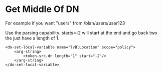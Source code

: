 # Get Middle Of DN

For example if you want "users" from /blah/users/user123

Use the parsing capability.  starts=-2 will start at the end and go back two the just have a length of 1.
```
<do-set-local-variable name="lvBlLocation" scope="policy">
	<arg-string>
		<token-src-dn length="1" start="-2"/>
	</arg-string>
</do-set-local-variable>
```
